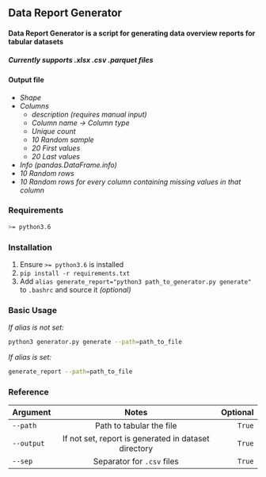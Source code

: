 ## Data Report Generator

#### Data Report Generator is a script for generating data overview reports for tabular datasets

##### *Currently supports .xlsx .csv .parquet files*


#### Output file
* *Shape*
* *Columns*
    * *description (requires manual input)*
    * *Column name -> Column type*
    * *Unique count*
    * *10 Random sample*
    * *20 First values*
    * *20 Last values*
* *Info (pandas.DataFrame.info)*
* *10 Random rows*
* *10 Random rows for every column containing missing values in that column*

### Requirements
```bash
>= python3.6
```

### Installation
1. Ensure `>= python3.6` is installed
1. `pip install -r requirements.txt`
1. Add `alias generate_report="python3 path_to_generator.py generate"` to `.bashrc` and source it *(optional)*


### Basic Usage
*If alias is not set:*

```bash
python3 generator.py generate --path=path_to_file
```

*If alias is set:*
```bash
generate_report --path=path_to_file
```

### Reference

| Argument       | Notes     | Optional     |
| :------------- | :----------: | -----------: |
|  `--path` | Path to tabular the file   | `True`    |
| `--output`   | If not set, report is generated in dataset directory | `True` |
| `--sep`   | Separator for `.csv` files | `True` |